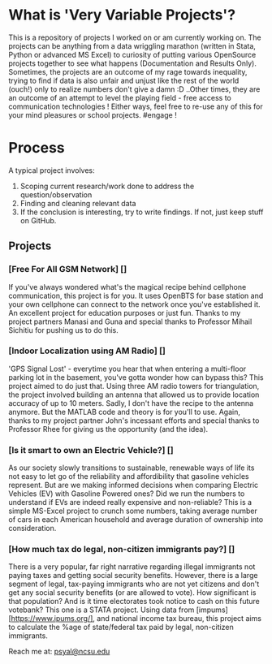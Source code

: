 # What is 'Very Variable Projects'?

This is a repository of projects I worked on or am currently working on. The projects can be anything from a data wriggling  marathon (written in Stata, Python or advanced MS Excel) to curiosity of putting various OpenSource projects together to see what happens (Documentation and Results Only). Sometimes, the projects are an outcome of my rage towards inequality, trying to find if data is also unfair and unjust like the rest of the world (ouch!) only to realize numbers don't give a damn :D ..Other times, they are an outcome of an attempt to level the playing field - free access to communication technologies ! Either ways, feel free to re-use any of this for your mind pleasures or school projects. #engage !

# Process

A typical project involves:
1. Scoping current research/work done to address the question/observation
2. Finding and cleaning relevant data
3. If the conclusion is interesting, try to write findings. If not, just keep stuff on GitHub.


## Projects

### [Free For All GSM Network] []
If you've always wondered what's the magical recipe behind cellphone communication, this project is for you. It uses OpenBTS for base station and your own cellphone can connect to the network once you've established it. An excellent project for education purposes or just fun. Thanks to my project partners Manasi and Guna and special thanks to Professor Mihail Sichitiu for pushing us to do this.

### [Indoor Localization using AM Radio] []
'GPS Signal Lost' - everytime you hear that when entering a multi-floor parking lot in the basement, you've gotta wonder how can bypass this? This project aimed to do just that. Using three AM radio towers for triangulation, the project involved building an antenna that allowed us to provide location accuracy of up to 10 meters. Sadly, I don't have the recipe to the antenna anymore. But the MATLAB code and theory is for you'll to use. Again, thanks to my project partner John's incessant efforts and special thanks to Professor Rhee for giving us the opportunity (and the idea).

### [Is it smart to own an Electric Vehicle?] []
As our society slowly transitions to sustainable, renewable ways of life its not easy to let go of the reliability and affordibility that gasoline vehicles represent. But are we making informed decisions when comparing Electric Vehicles (EV) with Gasoline Powered ones? Did we run the numbers to understand if EVs are indeed really expensive and non-reliable? 
This is a simple MS-Excel project to crunch some numbers, taking average number of cars in each American household and average duration of ownership into consideration.

### [How much tax do legal, non-citizen immigrants pay?] []
There is a very popular, far right narrative regarding illegal immigrants not paying taxes and getting social security benefits. However, there is a large segment of legal, tax-paying immigrants who are not yet citizens and don't get any social security benefits (or are allowed to vote). How significant is that population? And is it time electorates took notice to cash on this future votebank?
This one is a STATA project. Using data from [impums] [https://www.ipums.org/], and national income tax bureau, this project aims to calculate the %age of state/federal tax paid by legal, non-citizen immigrants.










Reach me at: psyal@ncsu.edu
